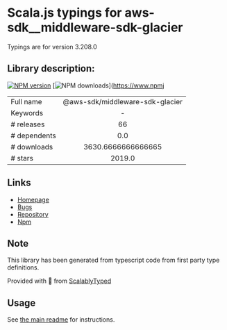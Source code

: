 
# Scala.js typings for aws-sdk__middleware-sdk-glacier

Typings are for version 3.208.0

## Library description:
[![NPM version](https://img.shields.io/npm/v/@aws-sdk/middleware-sdk-glacier/latest.svg)](https://www.npmjs.com/package/@aws-sdk/middleware-sdk-glacier) [![NPM downloads](https://img.shields.io/npm/dm/@aws-sdk/middleware-sdk-glacier.svg)](https://www.npmj

|                    |                 |
| ------------------ | :-------------: |
| Full name          | @aws-sdk/middleware-sdk-glacier |
| Keywords           | - |
| # releases         | 66 |
| # dependents       | 0.0 |
| # downloads        | 3630.6666666666665 |
| # stars            | 2019.0 |

## Links
- [Homepage](https://github.com/aws/aws-sdk-js-v3/tree/main/packages/middleware-sdk-glacier)
- [Bugs](https://github.com/aws/aws-sdk-js-v3/issues)
- [Repository](https://github.com/aws/aws-sdk-js-v3)
- [Npm](https://www.npmjs.com/package/%40aws-sdk%2Fmiddleware-sdk-glacier)
    


## Note
This library has been generated from typescript code from first party type definitions.

Provided with :purple_heart: from [ScalablyTyped](https://github.com/oyvindberg/ScalablyTyped)

## Usage
See [the main readme](../../readme.md) for instructions.


